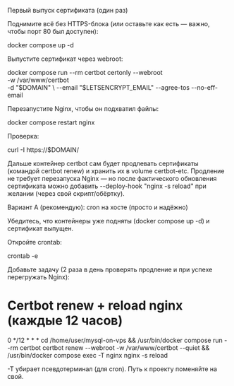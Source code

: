 Первый выпуск сертификата (один раз)

Поднимите всё без HTTPS-блока (или оставьте как есть — важно, чтобы порт 80 был доступен):

docker compose up -d


Выпустите сертификат через webroot:

docker compose run --rm certbot certonly --webroot \
  -w /var/www/certbot \
  -d "$DOMAIN" \
  --email "$LETSENCRYPT_EMAIL" --agree-tos --no-eff-email


Перезапустите Nginx, чтобы он подхватил файлы:

docker compose restart nginx


Проверка:

curl -I https://$DOMAIN/


Дальше контейнер certbot сам будет продлевать сертификаты (командой certbot renew) и хранить их в volume certbot-etc. Продление не требует перезапуска Nginx — но после фактического обновления сертификата можно добавить --deploy-hook "nginx -s reload" при желании (через свой скрипт/обёртку).


Вариант A (рекомендую): cron на хосте (просто и надёжно)

Убедитесь, что контейнеры уже подняты (docker compose up -d) и сертификат выпущен.

Откройте crontab:

crontab -e


Добавьте задачу (2 раза в день проверять продление и при успехе перегружать Nginx):

# Certbot renew + reload nginx (каждые 12 часов)
0 */12 * * * cd /home/user/mysql-on-vps && /usr/bin/docker compose run --rm certbot certbot renew --webroot -w /var/www/certbot --quiet && /usr/bin/docker compose exec -T nginx nginx -s reload


-T убирает псевдотерминал (для cron). Путь к проекту поменяйте на свой.

